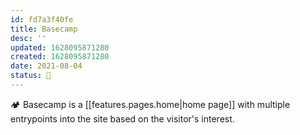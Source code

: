 ```yaml
---
id: fd7a3f40fe
title: Basecamp
desc: ''
updated: 1628095871280
created: 1628095871280
date: 2021-08-04
status: 🌱
---
```


🏕 Basecamp is a [[features.pages.home|home page]] with multiple entrypoints into the site based on the visitor's interest.
